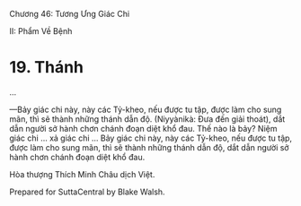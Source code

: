  

Chương 46: Tương Ưng Giác Chi

II: Phẩm Về Bệnh

# 19\. Thánh

…

—Bảy giác chi này, này các Tỷ-kheo, nếu được tu tập, được làm cho sung mãn, thì sẽ thành những thánh dẫn độ. (Niyyànikà: Ðưa đến giải thoát), dắt dẫn người sở hành chơn chánh đoạn diệt khổ đau. Thế nào là bảy? Niệm giác chi … xả giác chi … Bảy giác chi này, này các Tỷ-kheo, nếu được tu tập, được làm cho sung mãn, thì sẽ thành những thánh dẫn độ, dắt dẫn người sở hành chơn chánh đoạn diệt khổ đau.

Hòa thượng Thích Minh Châu dịch Việt.

Prepared for SuttaCentral by Blake Walsh.